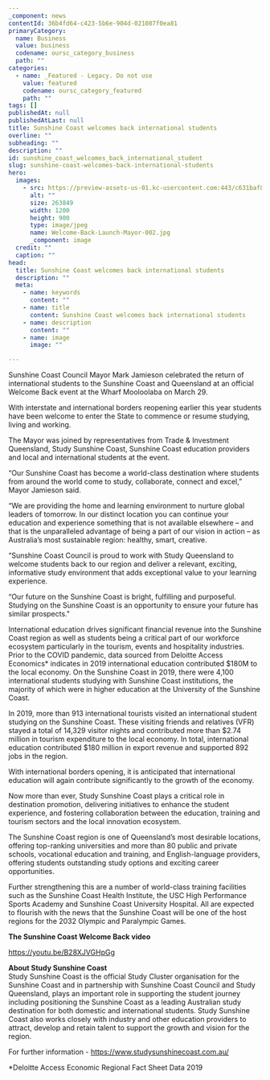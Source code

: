 ```yaml
---
_component: news
contentId: 36b4fd64-c423-5b6e-904d-021087f0ea81
primaryCategory:
  name: Business
  value: business
  codename: oursc_category_business
  path: ""
categories:
  - name: _Featured - Legacy. Do not use
    value: featured
    codename: oursc_category_featured
    path: ""
tags: []
publishedAt: null
publishedAtLast: null
title: Sunshine Coast welcomes back international students
overline: ""
subheading: ""
description: ""
id: sunshine_coast_welcomes_back_international_student
slug: sunshine-coast-welcomes-back-international-students
hero:
  images:
    - src: https://preview-assets-us-01.kc-usercontent.com:443/c631baf8-1b46-001f-580c-d0001b68b4a8/95fc9a9e-c531-4c69-83ff-645f4d56daa7/Welcome-Back-Launch-Mayor-002.jpg
      alt: ""
      size: 263849
      width: 1200
      height: 900
      type: image/jpeg
      name: Welcome-Back-Launch-Mayor-002.jpg
      _component: image
  credit: ""
  caption: ""
head:
  title: Sunshine Coast welcomes back international students
  description: ""
  meta:
    - name: keywords
      content: ""
    - name: title
      content: Sunshine Coast welcomes back international students
    - name: description
      content: ""
    - name: image
      image: ""

---
```

Sunshine Coast Council Mayor Mark Jamieson celebrated the return of international students to the Sunshine Coast and Queensland at an official Welcome Back event at the Wharf Mooloolaba on March 29.

With interstate and international borders reopening earlier this year students have been welcome to enter the State to commence or resume studying, living and working.

The Mayor was joined by representatives from Trade & Investment Queensland, Study Sunshine Coast, Sunshine Coast education providers and local and international students at the event.

“Our Sunshine Coast has become a world-class destination where students from around the world come to study, collaborate, connect and excel,” Mayor Jamieson said.

“We are providing the home and learning environment to nurture global leaders of tomorrow. In our distinct location you can continue your education and experience something that is not available elsewhere – and that is the unparalleled advantage of being a part of our vision in action – as Australia’s most sustainable region: healthy, smart, creative.

“Sunshine Coast Council is proud to work with Study Queensland to welcome students back to our region and deliver a relevant, exciting, informative study environment that adds exceptional value to your learning experience.

“Our future on the Sunshine Coast is bright, fulfilling and purposeful. Studying on the Sunshine Coast is an opportunity to ensure your future has similar prospects."

International education drives significant financial revenue into the Sunshine Coast region as well as students being a critical part of our workforce ecosystem particularly in the tourism, events and hospitality industries. Prior to the COVID pandemic, data sourced from Deloitte Access Economics\* indicates in 2019 international education contributed $180M to the local economy. On the Sunshine Coast in 2019, there were 4,100 international students studying with Sunshine Coast institutions, the majority of which were in higher education at the University of the Sunshine Coast.

In 2019, more than 913 international tourists visited an international student studying on the Sunshine Coast. These visiting friends and relatives (VFR) stayed a total of 14,329 visitor nights and contributed more than $2.74 million in tourism expenditure to the local economy. In total, international education contributed $180 million in export revenue and supported 892 jobs in the region.

With international borders opening, it is anticipated that international education will again contribute significantly to the growth of the economy.

Now more than ever, Study Sunshine Coast plays a critical role in destination promotion, delivering initiatives to enhance the student experience, and fostering collaboration between the education, training and tourism sectors and the local innovation ecosystem.

The Sunshine Coast region is one of Queensland’s most desirable locations, offering top-ranking universities and more than 80 public and private schools, vocational education and training, and English-language providers, offering students outstanding study options and exciting career opportunities.

Further strengthening this are a number of world-class training facilities such as the Sunshine Coast Health Institute, the USC High Performance Sports Academy and Sunshine Coast University Hospital. All are expected to flourish with the news that the Sunshine Coast will be one of the host regions for the 2032 Olympic and Paralympic Games.

**The Sunshine Coast Welcome Back video**

<https://youtu.be/B28XJVGHpGg>


**About Study Sunshine Coast**\
Study Sunshine Coast is the official Study Cluster organisation for the Sunshine Coast and in partnership with Sunshine Coast Council and Study Queensland, plays an important role in supporting the student journey including positioning the Sunshine Coast as a leading Australian study destination for both domestic and international students. Study Sunshine Coast also works closely with industry and other education providers to attract, develop and retain talent to support the growth and vision for the region.

For further information - <https://www.studysunshinecoast.com.au/>


\*Deloitte Access Economic Regional Fact Sheet Data 2019
